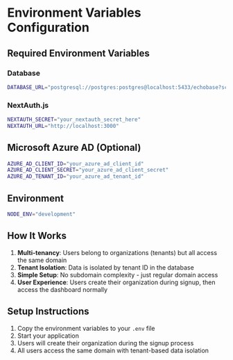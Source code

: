 # Environment Variables Configuration

## Required Environment Variables

### Database
```bash
DATABASE_URL="postgresql://postgres:postgres@localhost:5433/echobase?schema=public"
```

### NextAuth.js
```bash
NEXTAUTH_SECRET="your_nextauth_secret_here"
NEXTAUTH_URL="http://localhost:3000"
```

## Microsoft Azure AD (Optional)
```bash
AZURE_AD_CLIENT_ID="your_azure_ad_client_id"
AZURE_AD_CLIENT_SECRET="your_azure_ad_client_secret"
AZURE_AD_TENANT_ID="your_azure_ad_tenant_id"
```

## Environment
```bash
NODE_ENV="development"
```

## How It Works

1. **Multi-tenancy**: Users belong to organizations (tenants) but all access the same domain
2. **Tenant Isolation**: Data is isolated by tenant ID in the database
3. **Simple Setup**: No subdomain complexity - just regular domain access
4. **User Experience**: Users create their organization during signup, then access the dashboard normally

## Setup Instructions

1. Copy the environment variables to your `.env` file
2. Start your application
3. Users will create their organization during the signup process
4. All users access the same domain with tenant-based data isolation
